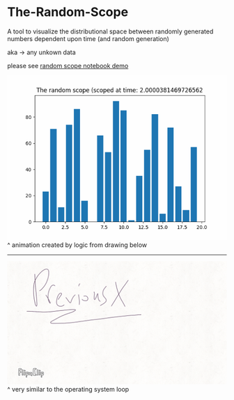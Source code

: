 # The-Random-Scope
A tool to visualize the distributional space between randomly generated numbers dependent upon time (and random generation)

aka -> any unkown data



please see 
[random scope notebook demo](the-random-scope.ipynb)

![demo](scoped.gif)  
^ animation created by logic from drawing below

<hr>

![draw](previousxanim.gif)
^ very similar to the operating system loop
